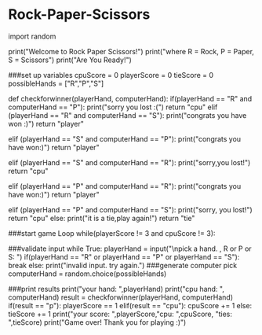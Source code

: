 # Rock-Paper-Scissors
import random

print("Welcome to Rock Paper Scissors!")
print("where R = Rock, P = Paper, S = Scissors")
print("Are You Ready!")

###set up variables
cpuScore = 0
playerScore  = 0
tieScore = 0
possibleHands = ["R","P","S"]

def checkforwinner(playerHand, computerHand):
  if(playerHand == "R" and computerHand == "P"):
    print("sorry you lost :(")
    return "cpu"
  elif (playerHand == "R" and computerHand == "S"):
    print("congrats you have won :)")
    return "player"
    
  elif (playerHand == "S" and computerHand == "P"):
    print("congrats you have won:)")
    return "player"
    
  elif (playerHand == "S" and computerHand == "R"):
    print("sorry,you lost!")
    return "cpu"
    
  elif (playerHand == "P" and computerHand == "R"):
    print("congrats you have won:)")
    return "player"

  elif (playerHand == "P" and computerHand == "S"):
    print("sorry, you lost!")
    return "cpu"
  else:
    print("it is a tie,play again!")
    return "tie"
    
###start game Loop
while(playerScore != 3 and cpuScore != 3):

  ###validate input
  while True:
   playerHand = input("\npick a hand. , R or P or S: ")
  if(playerHand == "R" or playerHand == "P" or playerHand == "S"):
     break
  else:
    print("invalid input. try again.")
###generate computer pick
computerHand = random.choice(possibleHands)

###print results
print("your hand: ",playerHand)
print("cpu hand: ", computerHand)
result = checkforwinner(playerHand, computerHand)
if(result == "p"):
       playerScore == 1
elif(result == "cpu"):
        cpuScore += 1
else:
      tieScore += 1
print("your score: ",playerScore,"cpu: ",cpuScore, "ties: ",tieScore)
print("Game over! Thank you for playing :)")












